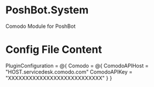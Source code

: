 # PoshBot.System
Comodo Module for PoshBot

# Config File Content
PluginConfiguration = @{
    Comodo = @{
      ComodoAPIHost = "HOST.servicedesk.comodo.com"
      ComodoAPIKey = "XXXXXXXXXXXXXXXXXXXXXXXXXXX"
    }
}